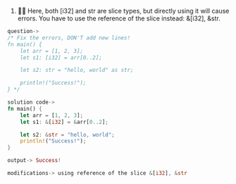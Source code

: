 1. 🌟🌟 Here, both [i32] and str are slice types, but directly using it will cause errors. You have to use the reference of the slice instead: &[i32], &str.

```rust
question->
/* Fix the errors, DON'T add new lines!
fn main() {
    let arr = [1, 2, 3];
    let s1: [i32] = arr[0..2];

    let s2: str = "hello, world" as str;

    println!("Success!");
} */

solution code->
fn main() {
    let arr = [1, 2, 3];
    let s1: &[i32] = &arr[0..2];

    let s2: &str = "hello, world";
    println!("Success!");
}

output-> Success!

modifications-> using reference of the slice &[i32], &str

```
